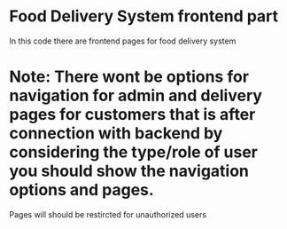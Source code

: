 # Food Delivery System frontend part
In this code there are frontend pages for food delivery system
# Note: There wont be options for navigation for admin and delivery pages for customers that is after connection with backend by considering the type/role of user you should show the navigation options and pages.
Pages will should be restircted for unauthorized users
